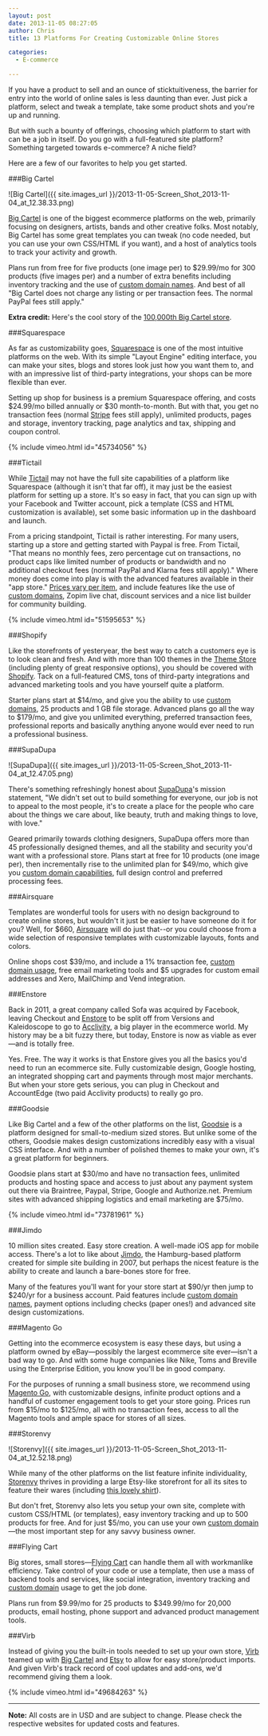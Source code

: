```yaml
---
layout: post
date: 2013-11-05 08:27:05
author: Chris
title: 13 Platforms For Creating Customizable Online Stores

categories:
  - E-commerce

---
```


<!-- excerpt -->

If you have a product to sell and an ounce of sticktuitiveness, the barrier for entry into the world of online sales is less daunting than ever. Just pick a platform, select and tweak a template, take some product shots and you're up and running. 

But with such a bounty of offerings, choosing which platform to start with can be a job in itself. Do you go with a full-featured site platform? Something targeted towards e-commerce? A niche field?

Here are a few of our favorites to help you get started.

<!-- /excerpt -->

###Big Cartel

![Big Cartel]({{ site.images_url }}/2013-11-05-Screen_Shot_2013-11-04_at_12.38.33.png)

[Big Cartel](http://bigcartel.com) is one of the biggest ecommerce platforms on the web, primarily focusing on designers, artists, bands and other creative folks. Most notably, Big Cartel has some great templates you can tweak (no code needed, but you can use your own CSS/HTML if you want), and a host of analytics tools to track your activity and growth.

Plans run from free for five products (one image per) to $29.99/mo for 300 products (five images per) and a number of extra benefits including inventory tracking and the use of [custom domain names](https://iwantmyname.com/services/ecommerce-hosting/big-cartel-custom-domain). And best of all "Big Cartel does not charge any listing or per transaction fees. The normal PayPal fees still apply."

**Extra credit:** Here's the cool story of the [100,000th Big Cartel store](http://100k.bigcartel.com). 

###Squarespace

As far as customizability goes, [Squarespace](http://www.squarespace.com) is one of the most intuitive platforms on the web. With its simple "Layout Engine" editing interface, you can make your sites, blogs and stores look just how you want them to, and with an impressive list of third-party integrations, your shops can be more flexible than ever. 

Setting up shop for business is a premium Squarespace offering, and costs $24.99/mo billed annually or $30 month-to-month. But with that, you get no transaction fees (normal [Stripe](https://stripe.com/us/pricing) fees still apply), unlimited products, pages and storage, inventory tracking, page analytics and tax, shipping and coupon control.

{% include vimeo.html id="45734056" %}

###Tictail

While [Tictail](https://tictail.com) may not have the full site capabilities of a platform like Squarespace (although it isn't that far off), it may just be the easiest platform for setting up a store. It's so easy in fact, that you can sign up with your Facebook and Twitter account, pick a template (CSS and HTML customization is available), set some basic information up in the dashboard and launch. 

From a pricing standpoint, Tictail is rather interesting. For many users, starting up a store and getting started with Paypal is free. From Tictail, "That means no monthly fees, zero percentage cut on transactions, no product caps like limited number of products or bandwidth and no additional checkout fees (normal PayPal and Klarna fees still apply)." Where money does come into play is with the advanced features available in their "app store." [Prices vary per item](http://help.tictail.com/customer/portal/articles/1324711-what-do-the-apps-cost-), and include features like the use of [custom domains](https://iwantmyname.com/services/ecommerce-hosting/tictail-store-custom-domain), Zopim live chat, discount services and a nice list builder for community building.

{% include vimeo.html id="51595653" %}

###Shopify

Like the storefronts of yesteryear, the best way to catch a customers eye is to look clean and fresh. And with more than 100 themes in the [Theme Store](http://themes.shopify.com) (including plenty of great responsive options), you should be covered with [Shopify](http://www.shopify.com). Tack on a full-featured CMS, tons of third-party integrations and advanced marketing tools and you have yourself quite a platform.

Starter plans start at $14/mo, and give you the ability to use [custom domains](https://iwantmyname.com/features/applications/custom-domain-apps/e-commerce/shopify-hosted-online-store-platform-and-shop-software), 25 products and 1 GB file storage. Advanced plans go all the way to $179/mo, and give you unlimited everything, preferred transaction fees, professional reports and basically anything anyone would ever need to run a professional business.

###SupaDupa

![SupaDupa]({{ site.images_url }}/2013-11-05-Screen_Shot_2013-11-04_at_12.47.05.png)

There's something refreshingly honest about [SupaDupa](http://supadupa.me)'s mission statement, "We didn't set out to build something for everyone, our job is not to appeal to the most people, it's to create a place for the people who care about the things we care about, like beauty, truth and making things to love, with love."

Geared primarily towards clothing designers, SupaDupa offers more than 45 professionally designed themes, and all the stability and security you'd want with a professional store. Plans start at free for 10 products (one image per), then incrementally rise to the unlimited plan for $49/mo, which give you [custom domain capabilities](https://iwantmyname.com/services/ecommerce-hosting/supadupa-custom-domain), full design control and preferred processing fees. 

###Airsquare

Templates are wonderful tools for users with no design background to create online stores, but wouldn't it just be easier to have someone do it for you? Well, for $660, [Airsquare](http://www.airsquare.com/) will do just that--or you could choose from a wide selection of responsive templates with customizable layouts, fonts and colors.

Online shops cost $39/mo, and include a 1% transaction fee, [custom domain usage](https://iwantmyname.com/services/business/airsquare-custom-domain), free email marketing tools and $5 upgrades for custom email addresses and Xero, MailChimp and Vend integration. 

###Enstore

Back in 2011, a great company called Sofa was acquired by Facebook, leaving Checkout and [Enstore](http://www.enstore.com) to be split off from Versions and Kaleidoscope to go to [Acclivity](http://www.acclivitysoftware.com), a big player in the ecommerce world. My history may be a bit fuzzy there, but today, Enstore is now as viable as ever—and is totally free. 

Yes. Free. The way it works is that Enstore gives you all the basics you'd need to run an ecommerce site. Fully customizable design, Google hosting, an integrated shopping cart and payments through most major merchants. But when your store gets serious, you can plug in Checkout and AccountEdge (two paid Acclivity products) to really go pro.

###Goodsie

Like Big Cartel and a few of the other platforms on the list, [Goodsie](http://goodsie.com) is a platform designed for small-to-medium sized stores. But unlike some of the others, Goodsie makes design customizations incredibly easy with a visual CSS interface. And with a number of polished themes to make your own, it's a great platform for beginners.

Goodsie plans start at $30/mo and have no transaction fees, unlimited products and hosting space and access to just about any payment system out there via Braintree, Paypal, Stripe, Google and Authorize.net. Premium sites with advanced shipping logistics and email marketing are $75/mo.

{% include vimeo.html id="73781961" %}

###Jimdo

10 million sites created. Easy store creation. A well-made iOS app for mobile access. There's a lot to like about [Jimdo](http://www.jimdo.com), the Hamburg-based platform created for simple site building in 2007, but perhaps the nicest feature is the ability to create and launch a bare-bones store for free. 

Many of the features you'll want for your store start at $90/yr then jump to $240/yr for a business account. Paid features include [custom domain names](https://iwantmyname.com/services/website-builder/jimdo-custom-domain), payment options including checks (paper ones!) and advanced site design customizations. 

###Magento Go

Getting into the ecommerce ecosystem is easy these days, but using a platform owned by eBay—possibly the largest ecommerce site ever—isn't a bad way to go. And with some huge companies like Nike, Toms and Breville using the Enterprise Edition, you know you'll be in good company.

For the purposes of running a small business store, we recommend using [Magento Go](http://www.magentocommerce.com/product/magento-go?icid=topnav), with customizable designs, infinite product options and a handful of customer engagement tools to get your store going. Prices run from $15/mo to $125/mo, all with no transaction fees, access to all the Magento tools and ample space for stores of all sizes.

###Storenvy

![Storenvy]({{ site.images_url }}/2013-11-05-Screen_Shot_2013-11-04_at_12.52.18.png)

While many of the other platforms on the list feature infinite individuality, [Storenvy](http://www.storenvy.com) thrives in providing a large Etsy-like storefront for all its sites to feature their wares (including [this lovely shirt](http://www.storenvy.com/products/3201786-merry)).

But don't fret, Storenvy also lets you setup your own site, complete with custom CSS/HTML (or templates), easy inventory tracking and up to 500 products for free. And for just $5/mo, you can use your own [custom domain](https://iwantmyname.com/services/ecommerce-hosting/storenvy-custom-domain-registration)—the most important step for any savvy business owner. 

###Flying Cart

Big stores, small stores—[Flying Cart](http://flyingcart.com) can handle them all with workmanlike efficiency. Take control of your code or use a template, then use a mass of backend tools and services, like social integration, inventory tracking and [custom domain](https://iwantmyname.com/services/ecommerce-hosting/customize-flyingcart-with-your-own-domain) usage to get the job done.

Plans run from $9.99/mo for 25 products to $349.99/mo for 20,000 products, email hosting, phone support and advanced product management tools. 

###Virb

Instead of giving you the built-in tools needed to set up your own store, [Virb](http://virb.com) teamed up with [Big Cartel](http://help.virb.com/customer/portal/articles/357140-integrating-big-cartel-with-virb) and [Etsy](http://help.virb.com/customer/portal/articles/1031401-creating-an-etsy-store-page-on-virb) to allow for easy store/product imports. And given Virb's track record of cool updates and add-ons, we'd recommend giving them a look. 

{% include vimeo.html id="49684263" %}

***

**Note:** All costs are in USD and are subject to change. Please check the respective websites for updated costs and features.

